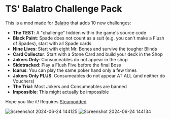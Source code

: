# TS' Balatro Challenge Pack
This is a mod made for [Balatro](https://www.playbalatro.com/) that adds 10 new challenges:
- **The TEST**: A "challenge" hidden within the game's source code
- **Black Paint**: Spade does not count as a suit (e.g. you can't make a Flush of Spades), start with all Spade cards
- **Nine Lives**: Start with eight Mr. Bones and survive the tougher Blinds
- **Card Collector**: Start with a Stone Card and build your deck in the Shop
- **Jokers Only**: Consumeables do not appear in the shop
- **Sidetracked**: Play a Flush Five before the final Boss
- **Icarus**: You can play the same poker hand only a few times
- **Jokers Only PLUS**: Consumeables do not appear AT ALL (and neither do Vouchers)
- **The Trial**: Most Jokers and Consumeables are banned
- **Impossible**: This might actually be impossible

Hope you like it! Requires [Steamodded](https://github.com/Steamopollys/Steamodded)

![Screenshot 2024-06-24 144125](https://github.com/TamerSoup625/balatro-challenge-pack/assets/107559799/674c9962-8274-49c4-abb0-da533886b5b7)
![Screenshot 2024-06-24 144134](https://github.com/TamerSoup625/balatro-challenge-pack/assets/107559799/3739b0a4-0fba-41ca-a8e6-175447808b3f)
